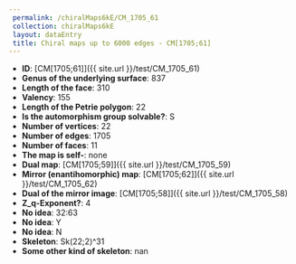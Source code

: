 ```yaml
--- 
 permalink: /chiralMaps6kE/CM_1705_61 
 collection: chiralMaps6kE
 layout: dataEntry
 title: Chiral maps up to 6000 edges - CM[1705;61]
---
```


- **ID**: [CM[1705;61]]({{ site.url }}/test/CM_1705_61)
- **Genus of the underlying surface**: 837
- **Length of the face**: 310
- **Valency**: 155
- **Length of the Petrie polygon**: 22
- **Is the automorphism group solvable?**: S
- **Number of vertices**: 22
- **Number of edges**: 1705
- **Number of faces**: 11
- **The map is self-**: none
- **Dual map**: [CM[1705;59]]({{ site.url }}/test/CM_1705_59)
- **Mirror (enantihomorphic) map**: [CM[1705;62]]({{ site.url }}/test/CM_1705_62)
- **Dual of the mirror image**: [CM[1705;58]]({{ site.url }}/test/CM_1705_58)
- **Z_q-Exponent?**: 4
- **No idea**:  32:63
- **No idea**: Y
- **No idea**: N
- **Skeleton**: Sk(22;2)^31
- **Some other kind of skeleton**: nan
